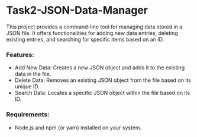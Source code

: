 # Task2-JSON-Data-Manager

This project provides a command-line tool for managing data stored in a JSON file.
It offers functionalities for adding new data entries, deleting existing entries, and searching for specific items based on an ID.

### Features:

- Add New Data: Creates a new JSON object and adds it to the existing data in the file.
- Delete Data: Removes an existing JSON object from the file based on its unique ID.
- Search Data: Locates a specific JSON object within the file based on its ID.

### Requirements:

- Node.js and npm (or yarn) installed on your system.

